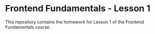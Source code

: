 # Frontend Fundamentals - Lesson 1

This repository contains the homework for Lesson 1 of the Frontend Fundamentals course.
